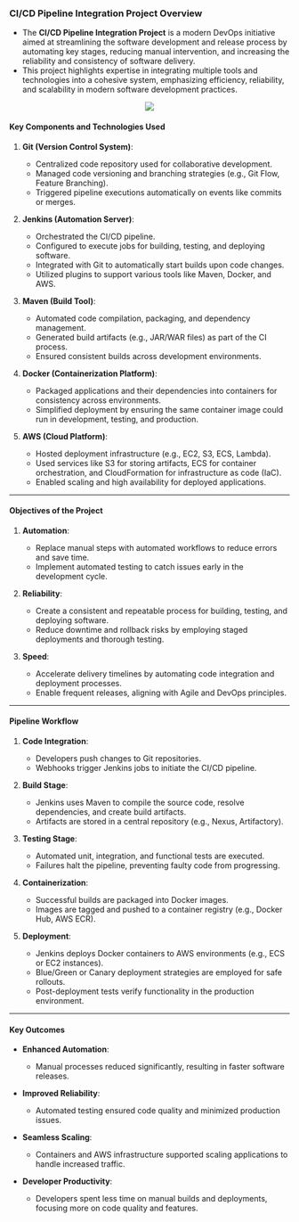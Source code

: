 ### CI/CD Pipeline Integration Project Overview

- The **CI/CD Pipeline Integration Project** is a modern DevOps initiative aimed at streamlining the software development and release process by automating key stages, reducing manual intervention, and increasing the reliability and consistency of software delivery.
- This project highlights expertise in integrating multiple tools and technologies into a cohesive system, emphasizing efficiency, reliability, and scalability in modern software development practices.

<p align="center">
  <img src="https://github.com/user-attachments/assets/fe828f46-502c-4172-8922-0eb53c65a5a1">
</p>




#### Key Components and Technologies Used

1. **Git (Version Control System)**:
   - Centralized code repository used for collaborative development.
   - Managed code versioning and branching strategies (e.g., Git Flow, Feature Branching).
   - Triggered pipeline executions automatically on events like commits or merges.

2. **Jenkins (Automation Server)**:
   - Orchestrated the CI/CD pipeline.
   - Configured to execute jobs for building, testing, and deploying software.
   - Integrated with Git to automatically start builds upon code changes.
   - Utilized plugins to support various tools like Maven, Docker, and AWS.

3. **Maven (Build Tool)**:
   - Automated code compilation, packaging, and dependency management.
   - Generated build artifacts (e.g., JAR/WAR files) as part of the CI process.
   - Ensured consistent builds across development environments.

4. **Docker (Containerization Platform)**:
   - Packaged applications and their dependencies into containers for consistency across environments.
   - Simplified deployment by ensuring the same container image could run in development, testing, and production.

5. **AWS (Cloud Platform)**:
   - Hosted deployment infrastructure (e.g., EC2, S3, ECS, Lambda).
   - Used services like S3 for storing artifacts, ECS for container orchestration, and CloudFormation for infrastructure as code (IaC).
   - Enabled scaling and high availability for deployed applications.

---

#### Objectives of the Project
1. **Automation**:
   - Replace manual steps with automated workflows to reduce errors and save time.
   - Implement automated testing to catch issues early in the development cycle.

2. **Reliability**:
   - Create a consistent and repeatable process for building, testing, and deploying software.
   - Reduce downtime and rollback risks by employing staged deployments and thorough testing.

3. **Speed**:
   - Accelerate delivery timelines by automating code integration and deployment processes.
   - Enable frequent releases, aligning with Agile and DevOps principles.

---

#### Pipeline Workflow

1. **Code Integration**:
   - Developers push changes to Git repositories.
   - Webhooks trigger Jenkins jobs to initiate the CI/CD pipeline.

2. **Build Stage**:
   - Jenkins uses Maven to compile the source code, resolve dependencies, and create build artifacts.
   - Artifacts are stored in a central repository (e.g., Nexus, Artifactory).

3. **Testing Stage**:
   - Automated unit, integration, and functional tests are executed.
   - Failures halt the pipeline, preventing faulty code from progressing.

4. **Containerization**:
   - Successful builds are packaged into Docker images.
   - Images are tagged and pushed to a container registry (e.g., Docker Hub, AWS ECR).

5. **Deployment**:
   - Jenkins deploys Docker containers to AWS environments (e.g., ECS or EC2 instances).
   - Blue/Green or Canary deployment strategies are employed for safe rollouts.
   - Post-deployment tests verify functionality in the production environment.

---

#### Key Outcomes

- **Enhanced Automation**:
   - Manual processes reduced significantly, resulting in faster software releases.

- **Improved Reliability**:
   - Automated testing ensured code quality and minimized production issues.

- **Seamless Scaling**:
   - Containers and AWS infrastructure supported scaling applications to handle increased traffic.

- **Developer Productivity**:
   - Developers spent less time on manual builds and deployments, focusing more on code quality and features.



